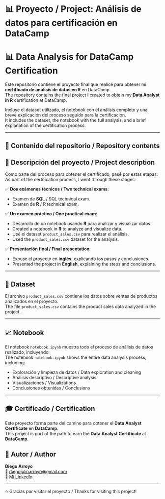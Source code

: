 # 📊 Proyecto / Project: Análisis de datos para certificación en DataCamp  
# 📊 Data Analysis for DataCamp Certification

Este repositorio contiene el proyecto final que realicé para obtener mi **certificado de análisis de datos en R** en DataCamp.  
The repository contains the final project I created to obtain my **Data Analyst in R** certification at DataCamp.

Incluye el dataset utilizado, el notebook con el análisis completo y una breve explicación del proceso seguido para la certificación.  
It includes the dataset, the notebook with the full analysis, and a brief explanation of the certification process.

---

## 🧩 Contenido del repositorio / Repository contents

## 📝 Descripción del proyecto / Project description

Como parte del proceso para obtener el certificado, pasé por estas etapas:  
As part of the certification process, I went through these stages:

✅ **Dos exámenes técnicos / Two technical exams**:  
- Examen de **SQL** / SQL technical exam.  
- Examen de **R** / R technical exam.

✅ **Un examen práctico / One practical exam**:  
- Desarrollo de un notebook usando **R** para analizar y visualizar datos.  
- Created a notebook in **R** to analyze and visualize data.  
- Usé el dataset `product_sales.csv` para realizar el análisis.  
- Used the `product_sales.csv` dataset for the analysis.

✅ **Presentación final / Final presentation**:  
- Expuse el proyecto en **inglés**, explicando los pasos y conclusiones.  
- Presented the project in **English**, explaining the steps and conclusions.

---

## 📁 Dataset

El archivo `product_sales.csv` contiene los datos sobre ventas de productos analizados en el proyecto.  
The file `product_sales.csv` contains the product sales data analyzed in the project.

---

## 📈 Notebook

El notebook `notebook.ipynb` muestra todo el proceso de análisis de datos realizado, incluyendo:  
The notebook `notebook.ipynb` shows the entire data analysis process, including:

- Exploración y limpieza de datos / Data exploration and cleaning
- Análisis descriptivo / Descriptive analysis
- Visualizaciones / Visualizations
- Conclusiones obtenidas / Conclusions

---

## 🎓 Certificado / Certification

Este proyecto forma parte del camino para obtener el **Data Analyst Certificate** en **DataCamp**.  
This project is part of the path to earn the **Data Analyst Certificate** at **DataCamp**.

## 👤 Autor / Author
**Diego Arroyo**  
📧 diegojulioarroyo@gmail.com  
🔗 [Mi LinkedIn](https://www.linkedin.com/in/diego-arroyo-b2153b229/) 

---

⭐ Gracias por visitar el proyecto / Thanks for visiting this project!
